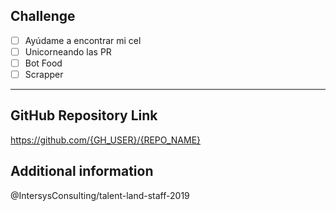 ## Challenge

- [ ] Ayúdame a encontrar mi cel
- [ ] Unicorneando las PR
- [ ] Bot Food
- [ ] Scrapper

----

## GitHub Repository Link

https://github.com/{GH_USER}/{REPO_NAME}

## Additional information


@IntersysConsulting/talent-land-staff-2019